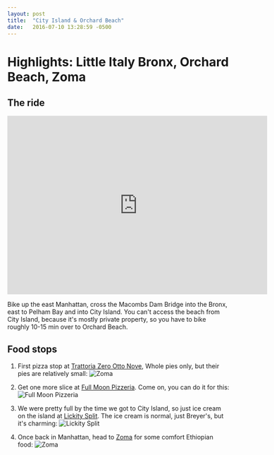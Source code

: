 ```yaml
---
layout: post
title:  "City Island & Orchard Beach"
date:   2016-07-10 13:28:59 -0500
---
```

# Highlights: Little Italy Bronx, Orchard Beach, Zoma



## The ride

<iframe height='405' width='590' frameborder='0' allowtransparency='true' scrolling='no' src='https://www.strava.com/activities/637056561/embed/7f9a1a13e242f2eadc317e5f1f13dbc4a50fd5a7'></iframe>

Bike up the east Manhattan, cross the Macombs Dam Bridge into the Bronx, east to Pelham Bay and into City Island. You can't access the beach from City Island, because it's mostly private property, so you have to bike roughly 10-15 min over to Orchard Beach. 

## Food stops

1. First pizza stop at <a href="https://www.yelp.com/biz/trattoria-zero-otto-nove-new-york-8" target="_blank">Trattoria Zero Otto Nove</a>, Whole pies only, but their pies are relatively small:
![Zoma](https://scontent-lga3-1.xx.fbcdn.net/v/t1.0-9/13600322_10153569035121604_2141844622114618523_n.jpg?oh=c3aed54ba89cb0816fdbec6ca2cdf011&oe=590CE962)

2. Get one more slice at <a href="https://www.yelp.com/biz/full-moon-pizzeria-bronx" target="_blank">Full Moon Pizzeria</a>. Come on, you can do it for this:
![Full Moon Pizzeria](https://scontent-lga3-1.xx.fbcdn.net/v/t1.0-9/13615201_10105483329869793_4036137070544775466_n.jpg?oh=3bdeba612ea8ccc6653929e0357a4d08&oe=592300B0)


3. We were pretty full by the time we got to City Island, so just ice cream on the island at <a href="https://www.yelp.com/biz/lickety-split-ice-cream-bronx" target="_blank">Lickity Split</a>. The ice cream is normal, just Breyer's, but it's charming:
![Lickity Split](https://scontent-lga3-1.xx.fbcdn.net/v/t1.0-9/13599937_10153569035271604_9066367979303477894_n.jpg?oh=38d07f0f2a75b34be9a2ee21a0b07880&oe=591B85C4)

4. Once back in Manhattan, head to <a href="https://www.yelp.com/biz/zoma-new-york" target="_blank">Zoma</a> for some comfort Ethiopian food:
![Zoma](https://scontent-lga3-1.xx.fbcdn.net/v/t1.0-9/13592705_10105483329784963_2454197822250383452_n.jpg?oh=27a3140b28a903153ec1a2686ba2f80d&oe=59101C87)